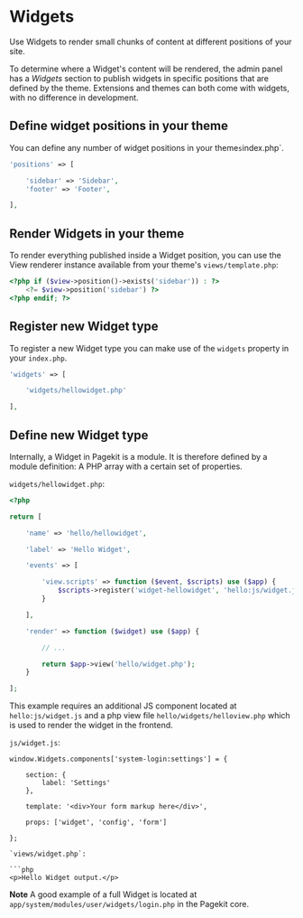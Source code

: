 # Widgets
<p class="uk-article-lead">Use Widgets to render small chunks of content at different positions of your site.</p>

To determine where a Widget's content will be rendered, the admin panel has a _Widgets_ section to publish widgets in specific positions that are defined by the theme. Extensions and themes can both come with widgets, with no difference in development.

## Define widget positions in your theme
You can define any number of widget positions in your theme`s`index.php`.

```php
'positions' => [

    'sidebar' => 'Sidebar',
    'footer' => 'Footer',

],
```

## Render Widgets in your theme
To render everything published inside a Widget position, you can use the View renderer instance available from your theme's `views/template.php`:

```php
<?php if ($view->position()->exists('sidebar')) : ?>
    <?= $view->position('sidebar') ?>
<?php endif; ?>
```

## Register new Widget type
To register a new Widget type you can make use of the `widgets` property in your `index.php`.

```php
'widgets' => [

    'widgets/hellowidget.php'

],
```

## Define new Widget type
Internally, a Widget in Pagekit is a module. It is therefore defined by a module definition: A PHP array with a certain set of properties.

`widgets/hellowidget.php`:

```php
<?php

return [

    'name' => 'hello/hellowidget',

    'label' => 'Hello Widget',

    'events' => [

        'view.scripts' => function ($event, $scripts) use ($app) {
            $scripts->register('widget-hellowidget', 'hello:js/widget.js', ['~widgets']);
        }

    ],

    'render' => function ($widget) use ($app) {

        // ...

        return $app->view('hello/widget.php');
    }

];
```

This example requires an additional JS component located at `hello:js/widget.js` and a php view file `hello/widgets/helloview.php` which is used to render the widget in the frontend.

`js/widget.js`:

````
window.Widgets.components['system-login:settings'] = {

    section: {
        label: 'Settings'
    },

    template: '<div>Your form markup here</div>',

    props: ['widget', 'config', 'form']

};

`views/widget.php`:

```php
<p>Hello Widget output.</p>
````

**Note** A good example of a full Widget is located at `app/system/modules/user/widgets/login.php` in the Pagekit core.

